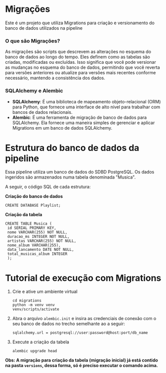 # Migrações

Este é um projeto que utiliza Migrations para criação e versionamento do banco de dados utilizados na pipeline

### O que são Migrações?
As migrações são scripts que descrevem as alterações no esquema do banco de dados ao longo do tempo. Eles definem como as tabelas são criadas, modificadas ou excluídas. Isso significa que você pode versionar as mudanças no esquema do banco de dados, permitindo que você reverta para versões anteriores ou atualize para versões mais recentes conforme necessário, mantendo a consistência dos dados.

### SQLAlchemy e Alembic
- **SQLAlchemy**: É uma biblioteca de mapeamento objeto-relacional (ORM) para Python, que fornece uma interface de alto nível para trabalhar com bancos de dados relacionais.
- **Alembic**: É uma ferramenta de migração de banco de dados para SQLAlchemy. Ela fornece uma maneira simples de gerenciar e aplicar Migrations em um banco de dados SQLAlchemy.

# Estrutura do banco de dados da pipeline
Essa pipeline utiliza um banco de dados do SDBD PostgreSQL. Os dados ingeridos são armazenados numa tabela denominada "Musica". 

A seguir, o código SQL de cada estrutura:


**Criação do banco de dados** 
   ```
   CREATE DATABASE Playlist;
   ```

**Criação da tabela**
   ```
   CREATE TABLE Musica (
    id SERIAL PRIMARY KEY,
    nome VARCHAR(255) NOT NULL,
    duracao_ms INTEGER NOT NULL,
    artistas VARCHAR(255) NOT NULL,
    nome_album VARCHAR(255),
    data_lancamento DATE NOT NULL,
    total_musicas_album INTEGER
    );
   ```

# Tutorial de execução com Migrations
1. Crie e ative um ambiente virtual 

    ```
    cd migrations
    python -m venv venv
    venv/scripts/activate
    ```

2. Abra o arquivo `alembic.init` e insira as credenciais de conexão com o seu banco de dados no trecho semelhante ao a seguir:
    ```
    sqlalchemy.url = postgresql://user:password@host:port/db_name

    ```

3. Execute a criação da tabela

    ```
    alembic upgrade head
    ```

**Obs: A migração para criação da tabela (migração inicial) já está contido na pasta `versions`, dessa forma, só é preciso executar o comando acima.**
